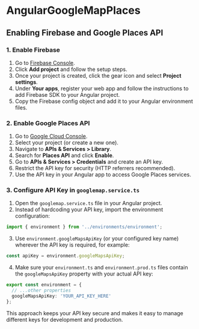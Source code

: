 # AngularGoogleMapPlaces

## Enabling Firebase and Google Places API

### 1. Enable Firebase

1. Go to [Firebase Console](https://console.firebase.google.com/).
2. Click **Add project** and follow the setup steps.
3. Once your project is created, click the gear icon and select **Project settings**.
4. Under **Your apps**, register your web app and follow the instructions to add Firebase SDK to your Angular project.
5. Copy the Firebase config object and add it to your Angular environment files.

### 2. Enable Google Places API

1. Go to [Google Cloud Console](https://console.cloud.google.com/).
2. Select your project (or create a new one).
3. Navigate to **APIs & Services > Library**.
4. Search for **Places API** and click **Enable**.
5. Go to **APIs & Services > Credentials** and create an API key.
6. Restrict the API key for security (HTTP referrers recommended).
7. Use the API key in your Angular app to access Google Places services.


### 3. Configure API Key in `googlemap.service.ts`

1. Open the `googlemap.service.ts` file in your Angular project.
2. Instead of hardcoding your API key, import the environment configuration:
  ```typescript
  import { environment } from '../environments/environment';
  ```
3. Use `environment.googleMapsApiKey` (or your configured key name) wherever the API key is required, for example:
  ```typescript
  const apiKey = environment.googleMapsApiKey;
  ```
4. Make sure your `environment.ts` and `environment.prod.ts` files contain the `googleMapsApiKey` property with your actual API key:
  ```typescript
  export const environment = {
    // ...other properties
    googleMapsApiKey: 'YOUR_API_KEY_HERE'
  };
  ```
This approach keeps your API key secure and makes it easy to manage different keys for development and production.
